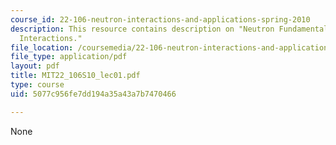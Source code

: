 ```yaml
---
course_id: 22-106-neutron-interactions-and-applications-spring-2010
description: This resource contains description on "Neutron Fundamentals Microscopic
  Interactions."
file_location: /coursemedia/22-106-neutron-interactions-and-applications-spring-2010/5077c956fe7dd194a35a43a7b7470466_MIT22_106S10_lec01.pdf
file_type: application/pdf
layout: pdf
title: MIT22_106S10_lec01.pdf
type: course
uid: 5077c956fe7dd194a35a43a7b7470466

---
```

None